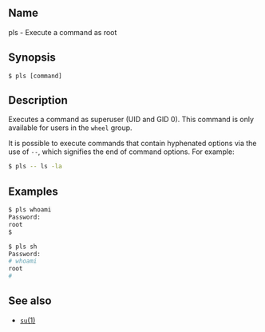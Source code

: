 ## Name

pls - Execute a command as root

## Synopsis

```**sh
$ pls [command]
```

## Description

Executes a command as superuser (UID and GID 0). This command is only available for users in the `wheel` group.

It is possible to execute commands that contain hyphenated options via the use of `--`, which signifies the
end of command options. For example:

```sh
$ pls -- ls -la
```

## Examples

```sh
$ pls whoami
Password:
root
$
```

```sh
$ pls sh
Password:
# whoami
root
#
```

## See also

-   [`su`(1)](help://man/1/su)
